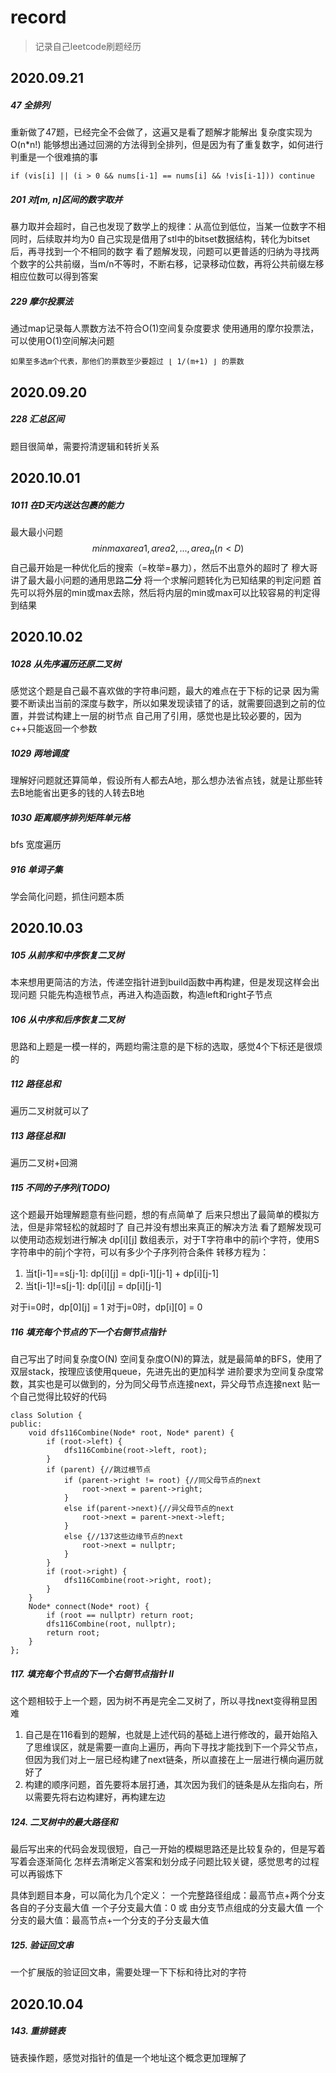 # record

> 记录自己leetcode刷题经历

## 2020.09.21

##### 47 全排列

重新做了47题，已经完全不会做了，这遍又是看了题解才能解出
复杂度实现为O(n*n!)
能够想出通过回溯的方法得到全排列，但是因为有了重复数字，如何进行判重是一个很难搞的事

```
if (vis[i] || (i > 0 && nums[i-1] == nums[i] && !vis[i-1])) continue
```

##### 201  对[m, n]区间的数字取并

暴力取并会超时，自己也发现了数学上的规律：从高位到低位，当某一位数字不相同时，后续取并均为0
自己实现是借用了stl中的bitset数据结构，转化为bitset后，再寻找到一个不相同的数字
看了题解发现，问题可以更普适的归纳为寻找两个数字的公共前缀，当m/n不等时，不断右移，记录移动位数，再将公共前缀左移相应位数可以得到答案

##### 229 摩尔投票法
通过map记录每人票数方法不符合O(1)空间复杂度要求
使用通用的摩尔投票法，可以使用O(1)空间解决问题

```
如果至多选m个代表，那他们的票数至少要超过 ⌊ 1/(m+1) ⌋ 的票数
```




## 2020.09.20

##### 228 汇总区间

题目很简单，需要捋清逻辑和转折关系




## 2020.10.01

##### 1011 在D天内送达包裹的能力

最大最小问题
$$min{max{area1, area2, ..., area_n}}(n < D)$$
自己最开始是一种优化后的搜索（=枚举=暴力），然后不出意外的超时了
穆大哥讲了最大最小问题的通用思路**二分**
将一个求解问题转化为已知结果的判定问题
首先可以将外层的min或max去除，然后将内层的min或max可以比较容易的判定得到结果




## 2020.10.02

##### 1028 从先序遍历还原二叉树

感觉这个题是自己最不喜欢做的字符串问题，最大的难点在于下标的记录
因为需要不断读出当前的深度与数字，所以如果发现读错了的话，就需要回退到之前的位置，并尝试构建上一层的树节点
自己用了引用，感觉也是比较必要的，因为c++只能返回一个参数

##### 1029 两地调度

理解好问题就还算简单，假设所有人都去A地，那么想办法省点钱，就是让那些转去B地能省出更多的钱的人转去B地

##### 1030 距离顺序排列矩阵单元格

bfs 宽度遍历

##### 916 单词子集

学会简化问题，抓住问题本质

## 2020.10.03

##### 105 从前序和中序恢复二叉树

本来想用更简洁的方法，传递空指针进到build函数中再构建，但是发现这样会出现问题
只能先构造根节点，再进入构造函数，构造left和right子节点

##### 106 从中序和后序恢复二叉树

思路和上题是一模一样的，两题均需注意的是下标的选取，感觉4个下标还是很烦的

##### 112 路径总和
遍历二叉树就可以了

##### 113 路径总和II
遍历二叉树+回溯

##### 115 不同的子序列(TODO)
这个题最开始理解题意有些问题，想的有点简单了
后来只想出了最简单的模拟方法，但是非常轻松的就超时了
自己并没有想出来真正的解决方法
看了题解发现可以使用动态规划进行解决
dp[i][j] 数组表示，对于T字符串中的前i个字符，使用S字符串中的前j个字符，可以有多少个子序列符合条件
转移方程为：
1. 当t[i-1]==s[j-1]: dp[i][j] = dp[i-1][j-1] + dp[i][j-1]
2. 当t[i-1]!=s[j-1]: dp[i][j] = dp[i][j-1]

对于i=0时，dp[0][j] = 1
对于j=0时，dp[i][0] = 0

##### 116 填充每个节点的下一个右侧节点指针
自己写出了时间复杂度O(N) 空间复杂度O(N)的算法，就是最简单的BFS，使用了双层stack，按理应该使用queue，先进先出的更加科学
进阶要求为空间复杂度常数，其实也是可以做到的，分为同父母节点连接next，异父母节点连接next
贴一个自己觉得比较好的代码
```
class Solution {
public:
    void dfs116Combine(Node* root, Node* parent) {
        if (root->left) {
            dfs116Combine(root->left, root);
        }
        if (parent) {//跳过根节点
            if (parent->right != root) {//同父母节点的next
                root->next = parent->right;
            }
            else if(parent->next){//异父母节点的next
                root->next = parent->next->left;
            }
            else {//137这些边缘节点的next
                root->next = nullptr;
            }
        }
        if (root->right) {
            dfs116Combine(root->right, root);
        }
    }
    Node* connect(Node* root) {
        if (root == nullptr) return root;
        dfs116Combine(root, nullptr);
        return root;
    }
};

```

##### 117. 填充每个节点的下一个右侧节点指针 II
这个题相较于上一个题，因为树不再是完全二叉树了，所以寻找next变得稍显困难
1. 自己是在116看到的题解，也就是上述代码的基础上进行修改的，最开始陷入了思维误区，就是需要一直向上遍历，再向下寻找才能找到下一个异父节点，但因为我们对上一层已经构建了next链条，所以直接在上一层进行横向遍历就好了
2. 构建的顺序问题，首先要将本层打通，其次因为我们的链条是从左指向右，所以需要先将右边构建好，再构建左边

##### 124. 二叉树中的最大路径和

最后写出来的代码会发现很短，自己一开始的模糊思路还是比较复杂的，但是写着写着会逐渐简化
怎样去清晰定义答案和划分成子问题比较关键，感觉思考的过程可以再锻炼下

具体到题目本身，可以简化为几个定义：
一个完整路径组成：最高节点+两个分支各自的子分支最大值
一个子分支最大值：0 或 由分支节点组成的分支最大值
一个分支的最大值：最高节点+一个分支的子分支最大值

##### 125. 验证回文串

一个扩展版的验证回文串，需要处理一下下标和待比对的字符


## 2020.10.04
##### 143. 重排链表
链表操作题，感觉对指针的值是一个地址这个概念更加理解了
